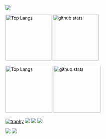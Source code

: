  ![](https://github-profile-summary-cards.vercel.app/api/cards/profile-details?username=suzumashi&theme=2077)

<p align="left"> 
  <img alt="Top Langs" height="147px" src="https://github-readme-stats.vercel.app/api/top-langs/?username=suzumashi&layout=compact&langs_count=6&theme=merko" />
  <img alt="github stats" height="147px" src="https://github-readme-stats.vercel.app/api?username=suzumashi&show_icons=true&theme=merko" /> 

 <p align="left"> 
  <img alt="Top Langs" height="150px" src="https://github-readme-stats.vercel.app/api/top-langs/?username=suzumashi&layout=compact&count_private=true&show_icons=true&show_icons=true&theme=onedark" />
  <img alt="github stats" height="150px" src="https://github-readme-stats.vercel.app/api?username=suzumashi&count_private=true&show_icons=true&show_icons=true&theme=onedark" />
</p>

[![trophy](https://github-profile-trophy.vercel.app/?username=suzumashi&theme=gruvbox)](https://github.com/ryo-ma/github-profile-trophy)
[![](https://raw.githubusercontent.com/suzumashi/yutkat/master/profile-summary-card-output/dracula/0-profile-details.svg)](https://github.com/vn7n24fzkq/github-profile-summary-cards)
[![](https://raw.githubusercontent.com/yutkat/suzumashi/master/profile-summary-card-output/dracula/1-repos-per-language.svg)](https://github.com/vn7n24fzkq/github-profile-summary-cards)
[![](https://raw.githubusercontent.com/yutkat/suzumashi/master/profile-summary-card-output/dracula/2-most-commit-language.svg)](https://github.com/vn7n24fzkq/github-profile-summary-cards)

[![](https://activity-graph.herokuapp.com/graph?username=suzumashi&theme=github)](https://activity-graph.herokuapp.com/graph?username=suzumashi&theme=github)
[![](https://github-readme-streak-stats.herokuapp.com/?user=suzumashi&theme=dark)](https://github-readme-streak-stats.herokuapp.com/?user=suzumashi&theme=dark)



</p>
